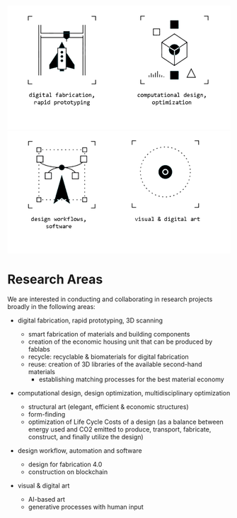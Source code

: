 
![](../assets/research/graphics-master-areas-1.png)
![](../assets/research/graphics-master-areas-2.png)
# Research Areas


We are interested in conducting and collaborating in research projects broadly in the following areas:

- digital fabrication, rapid prototyping, 3D scanning
	- smart fabrication of materials and building components
	- creation of the economic housing unit that can be produced by fablabs
	- recycle: recyclable & biomaterials for digital fabrication
	- reuse: creation of 3D libraries of the available second-hand materials
      - establishing matching processes for the best material economy


- computational design, design optimization, multidisciplinary optimization
  	- structural art (elegant, efficient & economic structures)
	- form-finding
	- optimization of Life Cycle Costs of a design (as a balance between energy used and CO2 emitted to produce, transport, fabricate, construct, and finally utilize the design)

- design workflow, automation and software
	- design for fabrication 4.0
	- construction on blockchain

- visual & digital art
	- AI-based art
	- generative processes with human input
